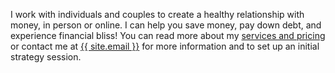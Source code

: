 I work with individuals and couples to create a healthy relationship with money, in person or online. I can help you save money, pay down debt, and experience financial bliss! You can read more about my <a href="{{ site.url }}/services.html">services and pricing</a> or contact me at <a href="mailto:{{ site.email }}" target="">{{ site.email }}</a> for more information and to set up an initial strategy session.